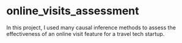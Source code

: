 # online_visits_assessment
In this project, I used many causal inference methods to assess the effectiveness of an online visit feature for a travel tech startup.
